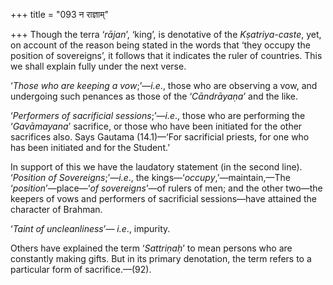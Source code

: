 +++
title = "093 न राज्ञाम्"

+++
Though the terra ‘*rājan*’, ‘king’, is denotative of the
*Kṣatriya-caste*, yet, on account of the reason being stated in the
words that ‘they occupy the position of sovereigns’, it follows that it
indicates the ruler of countries. This we shall explain fully under the
next verse.

‘*Those who are keeping a vow*;’—*i.e*., those who are observing a vow,
and undergoing such penances as those of the ‘*Cāndrāyaṇa*’ and the
like.

‘*Performers of sacrificial sessions*;’—*i.e*., those who are performing
the ‘*Gavāmayana*’ sacrifice, or those who have been initiated for the
other sacrifices also. Says Gautama (14.1)—‘For sacrificial priests, for
one who has been initiated and for the Student.’

In support of this we have the laudatory statement (in the second line).
‘*Position of Sovereigns*;’—*i.e*., the kings—‘*occupy*,’—maintain,—The
‘*position*’—place—‘*of* *sovereigns*’—of rulers of men; and the other
two—the keepers of vows and performers of sacrificial sessions—have
attained the character of Brahman.

‘*Taint of uncleanliness*’— *i.e*., impurity.

Others have explained the term ‘*Sattriṇaḥ*’ to mean persons who are
constantly making gifts. But in its primary denotation, the term refers
to a particular form of sacrifice.—(92).


